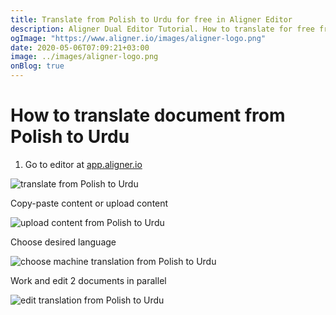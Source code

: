 ```yaml
---
title: Translate from Polish to Urdu for free in Aligner Editor
description: Aligner Dual Editor Tutorial. How to translate for free from Polish to Urdu. Aligner is multilingual document management platform. 
ogImage: "https://www.aligner.io/images/aligner-logo.png"
date: 2020-05-06T07:09:21+03:00
image: ../images/aligner-logo.png
onBlog: true
---
```


# How to translate document from Polish to Urdu

1. Go to editor at [app.aligner.io](https://app.aligner.io "Aligner App web page")

![translate from Polish to Urdu](../aligner-blank-editor.png "translate from Polish to Urdu")

Copy-paste content or upload content

![upload content from Polish to Urdu](../aligner-uploaded-document.png "upload content from Polish to Urdu")

Choose desired language

![choose machine translation from Polish to Urdu](../aligner-language-dropdown.png "choose machine translation from Polish to Urdu")

Work and edit 2 documents in parallel

![edit translation from Polish to Urdu](../aligner-double-sitded-editor.png "edit translation from Polish to Urdu")

